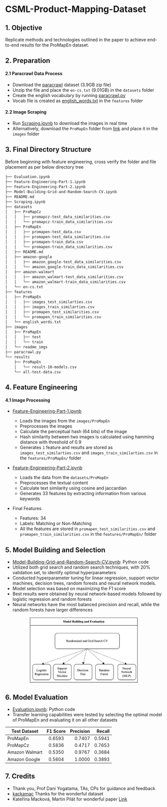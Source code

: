 # CSML-Product-Mapping-Dataset


## 1. Objective
Replicate methods and technologies outlined in the paper to achieve end-to-end results for the ProMapEn dataset.


## 2. Preparation

#### 2.1 Paracrawl Data Process
* Download the [paracrawl](https://web-language-models.s3.us-east-1.amazonaws.com/paracrawl/release9/en-cs/en-cs.txt.gz) dataset (3.9GB zip file)
* Unzip the file and place the `en-cs.txt` (9.01GB) in the `datasets` folder
* Create the english vocabulary by running [paracrawl.py](Paracrawl.py)
* Vocab file is created as [english_words.txt](features/english_words.txt) in the `features` folder

#### 2.2 Image Scraping
* Run [Scraping.ipynb](Scraping.ipynb) to download the images in real time
* Alternatively, download the `ProMapEn` folder from [link](https://drive.google.com/drive/folders/1hfqp-LqDahBHWRcAtenxlIlQf0K3yzJH) and place it in the `images` folder


## 3. Final Directory Structure
Before beginning with feature engineering, cross verify the folder and file placement as per below directory tree

```
├── Evaluation.ipynb
├── Feature-Engineering-Part-1.ipynb
├── Feature-Engineering-Part-2.ipynb
├── Model-Building-Grid-and-Random-Search-CV.ipynb
├── README.md
├── Scraping.ipynb
├── datasets
│   ├── ProMapCz
│   │   ├── promapcz-test_data_similarities.csv
│   │   └── promapcz-train_data_similarities.csv
│   ├── ProMapEn
│   │   ├── promapen-test_data.csv
│   │   ├── promapen-test_data_similarities.csv
│   │   ├── promapen-train_data.csv
│   │   └── promapen-train_data_similarities.csv
│   ├── README.md
│   ├── amazon-google
│   │   ├── amazon_google-test_data_similarities.csv
│   │   └── amazon_google-train_data_similarities.csv
│   ├── amazon-walmart
│   │   ├── amazon_walmart-test_data_similarities.csv
│   │   └── amazon_walmart-train_data_similarities.csv
│   └── en-cs.txt
├── features
│   ├── ProMapEn
│   │   ├── images_test_similarties.csv
│   │   ├── images_train_similarties.csv
│   │   ├── promapen_test_similarities.csv
│   │   └── promapen_train_similarities.csv
│   └── english_words.txt
├── images
│   ├── ProMapEn
│   │   ├── test
│   │   └── train
│   └── readme_imgs
├── paracrawl.py
└── results
    ├── ProMapEn
    │   └── result-10-models.csv
    └── all-test-data.csv
```


## 4. Feature Engineering

#### 4.1 Image Processing
* [Feature-Engineering-Part-1.ipynb](Feature-Engineering-Part-1.ipynb)
  * Loads the images from the `images/ProMapEn`
  * Preprocesses the images
  * Calculate the perceptual hash (64 bits) of the image 
  * Hash similarity between two images is calculated using hamming distance with threshold of 0.9
  * Generates `1` feature and results are stored as `images_test_similarties.csv` and `images_train_similarties.csv` in the `features/ProMapEn/` folder


* [Feature-Engineering-Part-2.ipynb](Feature-Engineering-Part-2.ipynb)
  * Loads the data from the `datasets/ProMapEn`
  * Preprocesses the textual content
  * Calculate text similarity using cosine and jaccardian 
  * Generates 33 features by extracting information from various keywords

* Final Features
  * Features: 34
  * Labels: Matching or Non-Matching 
  * All the features are stored in `promapen_test_similarities.csv` and `promapen_train_similarities.csv` in the `features/ProMapEn/` folder


## 5. Model Building and Selection
* [Model-Building-Grid-and-Random-Search-CV.ipynb](Model-Building-Grid-and-Random-Search-CV.ipynb): Python code
* Utilized both grid search and random search techniques, with 20% validation set, to identify optimal hyperparameters
* Conducted hyperparameter tuning for linear regression, support vector machines, decision trees, random forests and neural network models.
* Model selection was based on maximizing the F1 score
* Best results were obtained by neural network-based models followed by logistic regression and random forests
* Neural networks have the most balanced precision and recall, while the random forests have larger differences

<p align="center"><img src="images/readme_imgs/ModelSelection.png" width="350"></p>

## 6. Model Evaluation
* [Evaluation.ipynb](Evaluation.ipynb): Python code
* Transfer learning capabilities were tested by selecting the optimal model of ProMapEn and evaluating it on all other datasets

| Test Dataset   |  F1 Score  | Precision |      Recall |  
|----------------|:----------:|----------:|------------:|
| ProMapEn       |   0.6593   |    0.7407 |      0.5941 |
| ProMapCz       |   0.5836   |    0.4717 |      0.7653 |
| Amazon Walmart |   0.5350   |    0.9767 |      0.3684 |
| Amazon Google  |   0.5604   |    1.0000 |      0.3893 |

## 7. Credits
* Thank you, Prof Dani Yogatama, TAs, CPs for guidance and feedback
* [kackamac](https://github.com/kackamac/Product-Mapping-Datasets) Thanks for the wonderful dataset
* Kateřina Macková, Martin Pilát for wonderful paper [Link](https://arxiv.org/pdf/2309.06882.pdf)